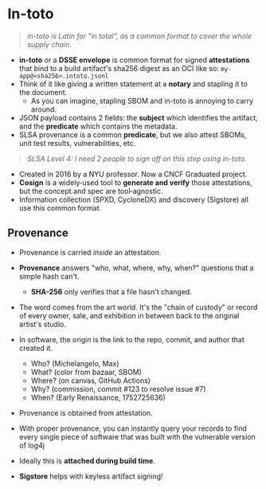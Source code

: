 # In-toto

> _in-toto is Latin for "in total", as a common format to cover the whole supply chain._

- **in‑toto** or a **DSSE envelope** is common format for signed **attestations** that bind to a build artifact's sha256 digest as an OCI like so: `my-app@<sha256>.intoto.jsonl`
- Think of it like giving a written statement at a **notary** and stapling it to the document.
  - As you can imagine, stapling SBOM and in-toto is annoying to carry around.
- JSON payload contains 2 fields: the **subject** which identifies the artifact, and the **predicate** which contains the metadata.
- SLSA provenance is a common **predicate**, but we also attest SBOMs, unit test results, vulnerabilities, etc.

> _SLSA Level 4: I need 2 people to sign off on this step using in-toto._

- Created in 2016 by a NYU professor. Now a CNCF Graduated project.
- **Cosign** is a widely‑used tool to **generate and verify** those attestations, but the concept and spec are tool‑agnostic.
- Information collection (SPXD, CycloneDX) and discovery (Sigstore) all use this common format.

## Provenance

- Provenance is carried _inside_ an attestation.
- **Provenance** answers "who, what, where, why, when?" questions that a simple hash can't.
  - **SHA-256** only verifies that a file hasn't changed.
- The word comes from the art world. It's the "chain of custody" or record of every owner, sale, and exhibition in between back to the original artist's studio.
- In software, the origin is the link to the repo, commit, and author that created it.
  - Who? (Michelangelo, Max)
  - What? (color from bazaar, SBOM)
  - Where? (on canvas, GitHub Actions)
  - Why? (commission, commit #123 to resolve issue #7)
  - When? (Early Renaissance, 1752725636)

- Provenance is obtained from attestation.
- With proper provenance, you can instantly query your records to find every single piece of software that was built with the vulnerable version of log4j
- Ideally this is **attached during build time**.
- **Sigstore** helps with keyless artifact signing!
